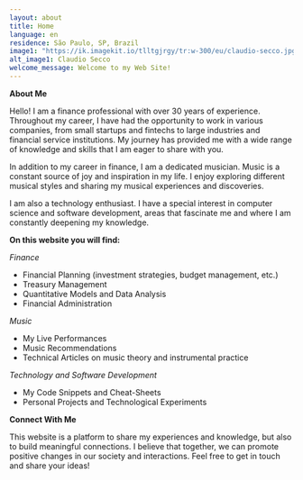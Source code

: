 ```yaml
---
layout: about
title: Home
language: en
residence: São Paulo, SP, Brazil
image1: "https://ik.imagekit.io/tlltgjrgy/tr:w-300/eu/claudio-secco.jpg?updatedAt=1718847991556"
alt_image1: Claudio Secco
welcome_message: Welcome to my Web Site!
---
```

**About Me**

Hello! I am a finance professional with over 30 years of experience. Throughout my career, I have had the opportunity to work in various companies, from small startups and fintechs to large industries and financial service institutions. My journey has provided me with a wide range of knowledge and skills that I am eager to share with you.

In addition to my career in finance, I am a dedicated musician. Music is a constant source of joy and inspiration in my life. I enjoy exploring different musical styles and sharing my musical experiences and discoveries.

I am also a technology enthusiast. I have a special interest in computer science and software development, areas that fascinate me and where I am constantly deepening my knowledge.

**On this website you will find:**

*Finance*

- Financial Planning (investment strategies, budget management, etc.)
- Treasury Management
- Quantitative Models and Data Analysis
- Financial Administration

*Music*

- My Live Performances
- Music Recommendations
- Technical Articles on music theory and instrumental practice

*Technology and Software Development*

- My Code Snippets and Cheat-Sheets
- Personal Projects and Technological Experiments

**Connect With Me**

This website is a platform to share my experiences and knowledge, but also to build meaningful connections. I believe that together, we can promote positive changes in our society and interactions. Feel free to get in touch and share your ideas!
